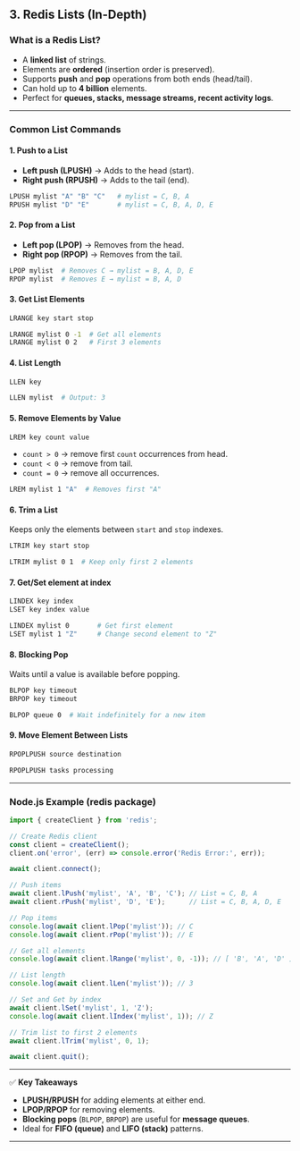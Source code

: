 
## **3. Redis Lists (In-Depth)**

### **What is a Redis List?**

* A **linked list** of strings.
* Elements are **ordered** (insertion order is preserved).
* Supports **push** and **pop** operations from both ends (head/tail).
* Can hold up to **4 billion** elements.
* Perfect for **queues, stacks, message streams, recent activity logs**.

---

### **Common List Commands**

#### **1. Push to a List**

* **Left push (LPUSH)** → Adds to the head (start).
* **Right push (RPUSH)** → Adds to the tail (end).

```sh
LPUSH mylist "A" "B" "C"   # mylist = C, B, A
RPUSH mylist "D" "E"       # mylist = C, B, A, D, E
```

#### **2. Pop from a List**

* **Left pop (LPOP)** → Removes from the head.
* **Right pop (RPOP)** → Removes from the tail.

```sh
LPOP mylist  # Removes C → mylist = B, A, D, E
RPOP mylist  # Removes E → mylist = B, A, D
```

#### **3. Get List Elements**

```sh
LRANGE key start stop
```

```sh
LRANGE mylist 0 -1  # Get all elements
LRANGE mylist 0 2   # First 3 elements
```

#### **4. List Length**

```sh
LLEN key
```

```sh
LLEN mylist  # Output: 3
```

#### **5. Remove Elements by Value**

```sh
LREM key count value
```

* `count > 0` → remove first `count` occurrences from head.
* `count < 0` → remove from tail.
* `count = 0` → remove all occurrences.

```sh
LREM mylist 1 "A"  # Removes first "A"
```

#### **6. Trim a List**

Keeps only the elements between `start` and `stop` indexes.

```sh
LTRIM key start stop
```

```sh
LTRIM mylist 0 1  # Keep only first 2 elements
```

#### **7. Get/Set element at index**

```sh
LINDEX key index
LSET key index value
```

```sh
LINDEX mylist 0       # Get first element
LSET mylist 1 "Z"     # Change second element to "Z"
```

#### **8. Blocking Pop**

Waits until a value is available before popping.

```sh
BLPOP key timeout
BRPOP key timeout
```

```sh
BLPOP queue 0  # Wait indefinitely for a new item
```

#### **9. Move Element Between Lists**

```sh
RPOPLPUSH source destination
```

```sh
RPOPLPUSH tasks processing
```

---

### **Node.js Example (redis package)**

```javascript
import { createClient } from 'redis';

// Create Redis client
const client = createClient();
client.on('error', (err) => console.error('Redis Error:', err));

await client.connect();

// Push items
await client.lPush('mylist', 'A', 'B', 'C'); // List = C, B, A
await client.rPush('mylist', 'D', 'E');      // List = C, B, A, D, E

// Pop items
console.log(await client.lPop('mylist')); // C
console.log(await client.rPop('mylist')); // E

// Get all elements
console.log(await client.lRange('mylist', 0, -1)); // [ 'B', 'A', 'D' ]

// List length
console.log(await client.lLen('mylist')); // 3

// Set and Get by index
await client.lSet('mylist', 1, 'Z');
console.log(await client.lIndex('mylist', 1)); // Z

// Trim list to first 2 elements
await client.lTrim('mylist', 0, 1);

await client.quit();
```

---

✅ **Key Takeaways**

* **LPUSH/RPUSH** for adding elements at either end.
* **LPOP/RPOP** for removing elements.
* **Blocking pops** (`BLPOP`, `BRPOP`) are useful for **message queues**.
* Ideal for **FIFO (queue)** and **LIFO (stack)** patterns.

---

